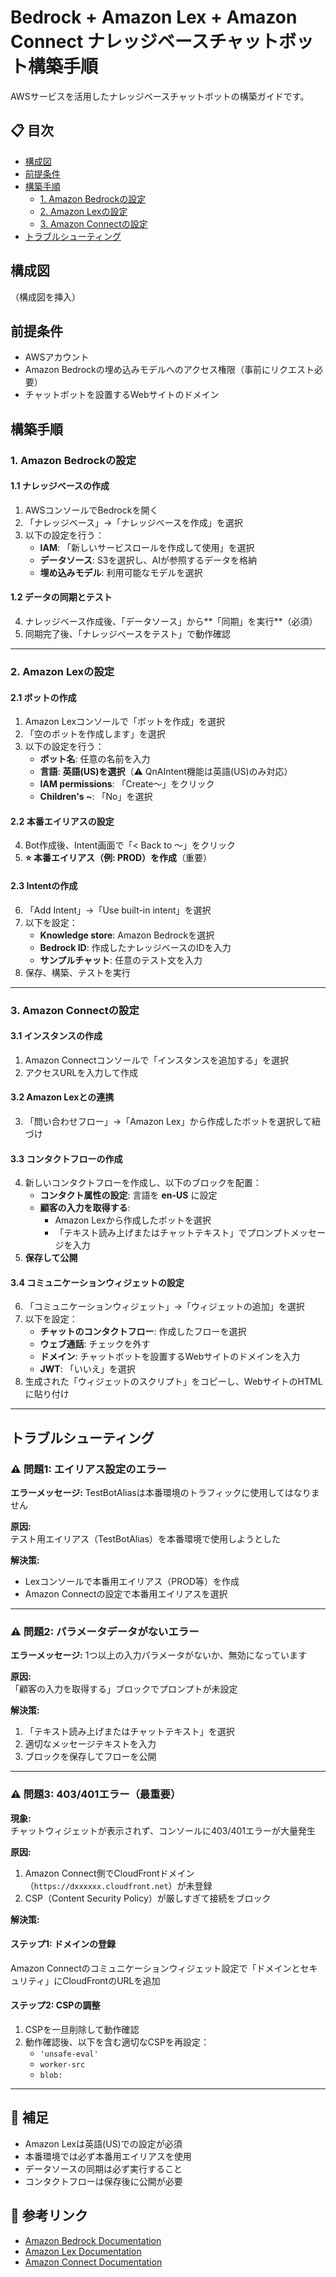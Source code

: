 # Bedrock + Amazon Lex + Amazon Connect ナレッジベースチャットボット構築手順

AWSサービスを活用したナレッジベースチャットボットの構築ガイドです。

## 📋 目次

- [構成図](#構成図)
- [前提条件](#前提条件)
- [構築手順](#構築手順)
  - [1. Amazon Bedrockの設定](#1-amazon-bedrockの設定)
  - [2. Amazon Lexの設定](#2-amazon-lexの設定)
  - [3. Amazon Connectの設定](#3-amazon-connectの設定)
- [トラブルシューティング](#トラブルシューティング)

## 構成図

（構成図を挿入）

## 前提条件

- AWSアカウント
- Amazon Bedrockの埋め込みモデルへのアクセス権限（事前にリクエスト必要）
- チャットボットを設置するWebサイトのドメイン

## 構築手順

### 1. Amazon Bedrockの設定

#### 1.1 ナレッジベースの作成

1. AWSコンソールでBedrockを開く
2. 「ナレッジベース」→「ナレッジベースを作成」を選択
3. 以下の設定を行う：
   - **IAM**: 「新しいサービスロールを作成して使用」を選択
   - **データソース**: S3を選択し、AIが参照するデータを格納
   - **埋め込みモデル**: 利用可能なモデルを選択

#### 1.2 データの同期とテスト

4. ナレッジベース作成後、「データソース」から**「同期」を実行**（必須）
5. 同期完了後、「ナレッジベースをテスト」で動作確認

---

### 2. Amazon Lexの設定

#### 2.1 ボットの作成

1. Amazon Lexコンソールで「ボットを作成」を選択
2. 「空のボットを作成します」を選択
3. 以下の設定を行う：
   - **ボット名**: 任意の名前を入力
   - **言語**: **英語(US)を選択**（⚠️ QnAIntent機能は英語(US)のみ対応）
   - **IAM permissions**: 「Create～」をクリック
   - **Children's ~**: 「No」を選択

#### 2.2 本番エイリアスの設定

4. Bot作成後、Intent画面で「< Back to ～」をクリック
5. **⭐ 本番エイリアス（例: PROD）を作成**（重要）

#### 2.3 Intentの作成

6. 「Add Intent」→「Use built-in intent」を選択
7. 以下を設定：
   - **Knowledge store**: Amazon Bedrockを選択
   - **Bedrock ID**: 作成したナレッジベースのIDを入力
   - **サンプルチャット**: 任意のテスト文を入力
8. 保存、構築、テストを実行

---

### 3. Amazon Connectの設定

#### 3.1 インスタンスの作成

1. Amazon Connectコンソールで「インスタンスを追加する」を選択
2. アクセスURLを入力して作成

#### 3.2 Amazon Lexとの連携

3. 「問い合わせフロー」→「Amazon Lex」から作成したボットを選択して紐づけ

#### 3.3 コンタクトフローの作成

4. 新しいコンタクトフローを作成し、以下のブロックを配置：
   - **コンタクト属性の設定**: 言語を **en-US** に設定
   - **顧客の入力を取得する**: 
     - Amazon Lexから作成したボットを選択
     - 「テキスト読み上げまたはチャットテキスト」でプロンプトメッセージを入力
5. **保存して公開**

#### 3.4 コミュニケーションウィジェットの設定

6. 「コミュニケーションウィジェット」→「ウィジェットの追加」を選択
7. 以下を設定：
   - **チャットのコンタクトフロー**: 作成したフローを選択
   - **ウェブ通話**: チェックを外す
   - **ドメイン**: チャットボットを設置するWebサイトのドメインを入力
   - **JWT**: 「いいえ」を選択
8. 生成された「ウィジェットのスクリプト」をコピーし、WebサイトのHTMLに貼り付け

---

## トラブルシューティング

### ⚠️ 問題1: エイリアス設定のエラー

**エラーメッセージ:**
TestBotAliasは本番環境のトラフィックに使用してはなりません

**原因:**  
テスト用エイリアス（TestBotAlias）を本番環境で使用しようとした

**解決策:**
- Lexコンソールで本番用エイリアス（PROD等）を作成
- Amazon Connectの設定で本番用エイリアスを選択

---

### ⚠️ 問題2: パラメータデータがないエラー

**エラーメッセージ:**
1つ以上の入力パラメータがないか、無効になっています

**原因:**  
「顧客の入力を取得する」ブロックでプロンプトが未設定

**解決策:**
1. 「テキスト読み上げまたはチャットテキスト」を選択
2. 適切なメッセージテキストを入力
3. ブロックを保存してフローを公開

---

### ⚠️ 問題3: 403/401エラー（最重要）

**現象:**  
チャットウィジェットが表示されず、コンソールに403/401エラーが大量発生

**原因:**
1. Amazon Connect側でCloudFrontドメイン（`https://dxxxxxx.cloudfront.net`）が未登録
2. CSP（Content Security Policy）が厳しすぎて接続をブロック

**解決策:**

#### ステップ1: ドメインの登録
Amazon Connectのコミュニケーションウィジェット設定で「ドメインとセキュリティ」にCloudFrontのURLを追加

#### ステップ2: CSPの調整
1. CSPを一旦削除して動作確認
2. 動作確認後、以下を含む適切なCSPを再設定：
   - `'unsafe-eval'`
   - `worker-src`
   - `blob:`

---

## 📝 補足

- Amazon Lexは英語(US)での設定が必須
- 本番環境では必ず本番用エイリアスを使用
- データソースの同期は必ず実行すること
- コンタクトフローは保存後に公開が必要

## 🔗 参考リンク

- [Amazon Bedrock Documentation](https://docs.aws.amazon.com/bedrock/)
- [Amazon Lex Documentation](https://docs.aws.amazon.com/lex/)
- [Amazon Connect Documentation](https://docs.aws.amazon.com/connect/)